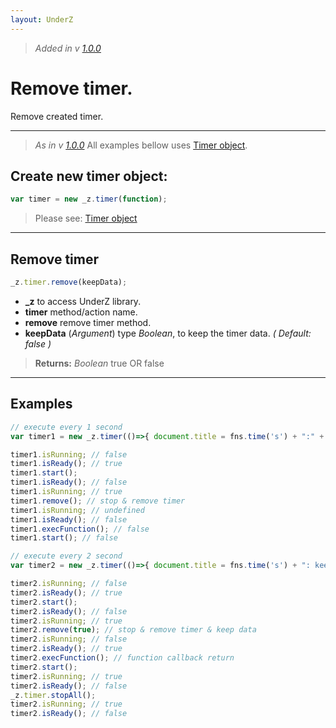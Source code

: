 ```yaml
---
layout: UnderZ
---
```

> _Added in v [1.0.0](https://github.com/hlaCk/UnderZ/tree/clean1.0.0)_

# Remove timer.
Remove created timer.

***


> _As in v [1.0.0](https://github.com/hlaCk/UnderZ/tree/clean1.0.0)_
> All examples bellow uses [Timer object](https://hlack.github.io/UnderZ/-timer()#timer-object).

## Create new timer object:
```js
var timer = new _z.timer(function);
```
> Please see: [Timer object](https://hlack.github.io/UnderZ/-timer()#timer-object)


***



## Remove timer
```js
_z.timer.remove(keepData);
```

* **_z** to access UnderZ library.
* **timer** method/action name.
* **remove** remove timer method.
* **keepData** (_Argument_) type _Boolean_, to keep the timer data. _( Default: false )_

> **Returns:** _Boolean_ true OR false


***


## Examples

```js
// execute every 1 second
var timer1 = new _z.timer(()=>{ document.title = fns.time('s') + ":" + fns.time('m'); }, 1000);

timer1.isRunning; // false
timer1.isReady(); // true
timer1.start();
timer1.isReady(); // false
timer1.isRunning; // true
timer1.remove(); // stop & remove timer
timer1.isRunning; // undefined
timer1.isReady(); // false
timer1.execFunction(); // false
timer1.start(); // false

// execute every 2 second
var timer2 = new _z.timer(()=>{ document.title = fns.time('s') + ": keepData Test"; }, 2000);

timer2.isRunning; // false
timer2.isReady(); // true
timer2.start();
timer2.isReady(); // false
timer2.isRunning; // true
timer2.remove(true); // stop & remove timer & keep data
timer2.isRunning; // false
timer2.isReady(); // true
timer2.execFunction(); // function callback return
timer2.start();
timer2.isRunning; // true
timer2.isReady(); // false
_z.timer.stopAll();
timer2.isRunning; // true
timer2.isReady(); // false
```
